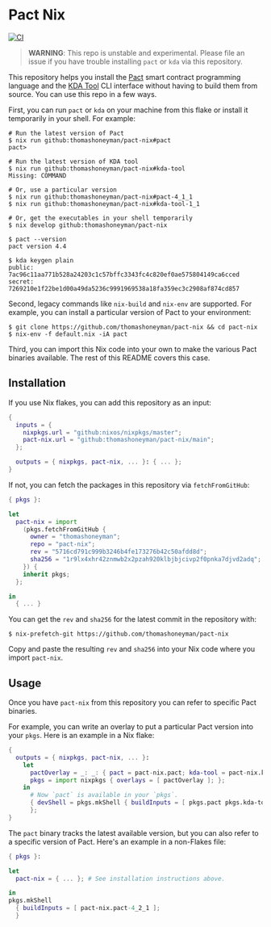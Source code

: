 # Pact Nix

[![CI](https://github.com/thomashoneyman/pact-nix/actions/workflows/ci.yml/badge.svg?branch=main)](https://github.com/thomashoneyman/pact-nix/actions/workflows/ci.yml)

> **WARNING**: This repo is unstable and experimental. Please file an issue if you have trouble installing `pact` or `kda` via this repository.

This repository helps you install the [Pact](https://github.com/kadena-io/pact) smart contract programming language and the [KDA Tool](https://github.com/kadena-io/kda-tool) CLI interface without having to build them from source. You can use this repo in a few ways.

First, you can run `pact` or `kda` on your machine from this flake or install it temporarily in your shell. For example:

```console
# Run the latest version of Pact
$ nix run github:thomashoneyman/pact-nix#pact
pact>

# Run the latest version of KDA tool
$ nix run github:thomashoneyman/pact-nix#kda-tool
Missing: COMMAND

# Or, use a particular version
$ nix run github:thomashoneyman/pact-nix#pact-4_1_1
$ nix run github:thomashoneyman/pact-nix#kda-tool-1_1

# Or, get the executables in your shell temporarily
$ nix develop github:thomashoneyman/pact-nix

$ pact --version
pact version 4.4

$ kda keygen plain
public: 7ac96c11aa771b528a24203c1c57bffc3343fc4c820ef0ae575804149ca6cced
secret: 7269210e1f22be1d00a49da5236c9991969538a18fa359ec3c2908af874cd857
```

Second, legacy commands like `nix-build` and `nix-env` are supported. For example, you can install a particular version of Pact to your environment:

```console
$ git clone https://github.com/thomashoneyman/pact-nix && cd pact-nix
$ nix-env -f default.nix -iA pact
```

Third, you can import this Nix code into your own to make the various Pact binaries available. The rest of this README covers this case.

## Installation

If you use Nix flakes, you can add this repository as an input:

```nix
{
  inputs = {
    nixpkgs.url = "github:nixos/nixpkgs/master";
    pact-nix.url = "github:thomashoneyman/pact-nix/main";
  };

  outputs = { nixpkgs, pact-nix, ... }: { ... };
}
```

If not, you can fetch the packages in this repository via `fetchFromGitHub`:

```nix
{ pkgs }:

let
  pact-nix = import
    (pkgs.fetchFromGitHub {
      owner = "thomashoneyman";
      repo = "pact-nix";
      rev = "5716cd791c999b3246b4fe173276b42c50afdd8d";
      sha256 = "1r9lx4xhr42znmwb2x2pzah920klbjbjcivp2f0pnka7djvd2adq";
    }) {
    inherit pkgs;
  };

in
  { ... }
```

You can get the `rev` and `sha256` for the latest commit in the repository with:

```console
$ nix-prefetch-git https://github.com/thomashoneyman/pact-nix
```

Copy and paste the resulting `rev` and `sha256` into your Nix code where you import `pact-nix`.

## Usage

Once you have `pact-nix` from this repository you can refer to specific Pact binaries.

For example, you can write an overlay to put a particular Pact version into your `pkgs`. Here is an example in a Nix flake:

```nix
{
  outputs = { nixpkgs, pact-nix, ... }:
    let
      pactOverlay = _: _: { pact = pact-nix.pact; kda-tool = pact-nix.kda-tool; };
      pkgs = import nixpkgs { overlays = [ pactOverlay ]; };
    in
      # Now `pact` is available in your `pkgs`.
      { devShell = pkgs.mkShell { buildInputs = [ pkgs.pact pkgs.kda-tool ]; };
      };
}
```

The `pact` binary tracks the latest available version, but you can also refer to a specific version of Pact. Here's an example in a non-Flakes file:

```nix
{ pkgs }:

let
  pact-nix = { ... }; # See installation instructions above.

in
pkgs.mkShell
  { buildInputs = [ pact-nix.pact-4_2_1 ];
  }
```
